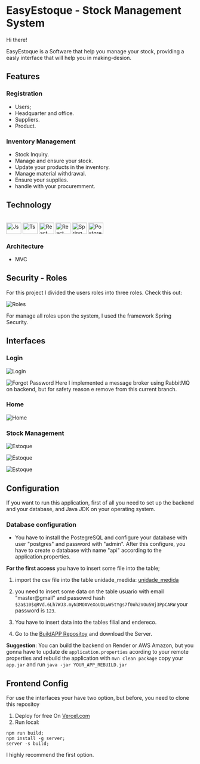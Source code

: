 # EasyEstoque - Stock Management System
Hi there!

EasyEstoque is a Software that help you manage your stock, providing a easly interface that will help you in making-desion.

## Features
### Registration
- Users;
- Headquarter and office.
- Suppliers.
- Product.

### Inventory Management
- Stock Inquiry.
- Manage and ensure your stock.
- Update your products in the inventory.
- Manage material withdrawal.
- Ensure your supplies.
- handle with your procuremment.

## Technology
<div style="display: inline_block"><br>
    <img align="center" alt="Js" height="30" width="40" src="https://raw.githubusercontent.com/devicons/devicon/master/icons/javascript/javascript-plain.svg">
    <img align="center" alt="Ts" height="30" width="40" src="https://raw.githubusercontent.com/devicons/devicon/master/icons/typescript/typescript-plain.svg">
    <img align="center" alt="React" height="30" width="40" src="https://raw.githubusercontent.com/devicons/devicon/master/icons/react/react-original.svg">
    <img align="center" alt="React" height="30" width="40" src="https://cdn.jsdelivr.net/gh/devicons/devicon/icons/java/java-plain-wordmark.svg" />      
    <img align="center" alt="Spring Boot" height="30" width="40" src="https://cdn.jsdelivr.net/gh/devicons/devicon/icons/spring/spring-original-wordmark.svg" />
    <img align="center" alt="Postgres" height="30" width="40" src="https://cdn.jsdelivr.net/gh/devicons/devicon/icons/postgresql/postgresql-original.svg" />
  </div>

### Architecture
- MVC

## Security - Roles
For this project I divided the users roles into three roles.
Check this out:

![Roles](./imgs-doc/usersroles.png)

For manage all roles upon the system, I used the framework Spring Security.

## Interfaces

### Login
![Login](./imgs-doc/login.png)

![Forgot Password](./imgs-doc/login2.png)
Here I implemented a message broker using RabbitMQ on backend, but for safety reason e remove from this current branch.


### Home
![Home](./imgs-doc/home.png)


### Stock Management
![Estoque](./imgs-doc/tela1.png)

![Estoque](./imgs-doc/tela2.png)

![Estoque](./imgs-doc/tela3.png)

## Configuration
If you want to run this application, first of all you need to set up the backend and your database, and Java JDK on your operating system.

### Database configuration
- You have to install the PostegreSQL and configure your database with user "postgres" and password with "admin". After this configure, you have to create o database with name "api" according to the application.properties. 

**For the first access** you have to insert some file into the table;
1. import the csv file into the table unidade_medida: <a href="./imgs-doc/unidade_medida.csv">unidade_medida</a>

2.  you need to insert some data on the table usuario with email "master@gmail" and passowrd hash ``` $2a$10$qRVd.6Lh7WJ3.myN3MOAVeXoUDLwW5tYgs7f0oh2VOu5Wj3PpCARW ``` your password is ``` 123 ```.
3. You have to insert data into the tables filial and endereco.

4. Go to the <a href="https://github.com/gabriel-estevam/BuildApp">BuildAPP Repositoy</a> and download the Server.

**Suggestion**: You can build the backend on Render or AWS Amazon, but you gonna have to update de ```application.properties``` acording to your remote properties and rebuild the application with  ```mvn clean package``` copy your ```app.jar``` and run ```java -jar YOUR_APP_REBUILD.jar```

## Frontend Config
For use the interfaces your have two option, but before, you need to clone this repositoy
1.  Deploy for free On <a href="https://vercel.com/">Vercel.com</a>
2. Run local:
```
npm run build;
npm install -g server;
server -s build;
```
I highly recommend the first option.